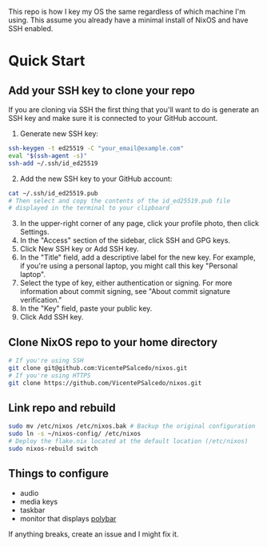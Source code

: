 This repo is how I key my OS the same regardless of which machine I'm using. This assume you already have a minimal install of NixOS and have SSH enabled.
# Quick Start
## Add your SSH key to clone your repo
If you are cloning via SSH the first thing that you'll want to do is generate an SSH key and make sure it is connected to your GitHub account.
1. Generate new SSH key:
```bash
ssh-keygen -t ed25519 -C "your_email@example.com"
eval "$(ssh-agent -s)"
ssh-add ~/.ssh/id_ed25519
```
2. Add the new SSH key to your GitHub account:
```bash
cat ~/.ssh/id_ed25519.pub
# Then select and copy the contents of the id_ed25519.pub file
# displayed in the terminal to your clipboard
```
3. In the upper-right corner of any page, click your profile photo, then click Settings.
4. In the "Access" section of the sidebar, click SSH and GPG keys.
5. Click New SSH key or Add SSH key.
6. In the "Title" field, add a descriptive label for the new key. For example, if you're using a personal laptop, you might call this key "Personal laptop".
7. Select the type of key, either authentication or signing. For more information about commit signing, see "About commit signature verification."
8. In the "Key" field, paste your public key.
9. Click Add SSH key.
## Clone NixOS repo to your home directory
```bash
# If you're using SSH
git clone git@github.com:VicentePSalcedo/nixos.git
# If you're using HTTPS
git clone https://github.com/VicentePSalcedo/nixos.git
```
## Link repo and rebuild
```bash
sudo mv /etc/nixos /etc/nixos.bak # Backup the original configuration
sudo ln -s ~/nixos-config/ /etc/nixos
# Deploy the flake.nix located at the default location (/etc/nixos)
sudo nixos-rebuild switch
```
## Things to configure
- audio
- media keys
- taskbar
- monitor that displays [polybar](./home/ploybar/default.nix)


If anything breaks, create an issue and I might fix it.
